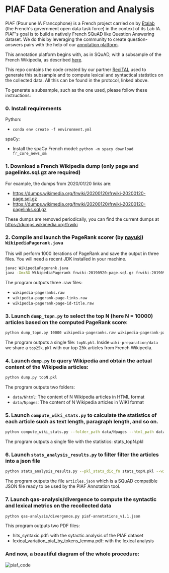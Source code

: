 # PIAF Data Generation and Analysis
PIAF (Pour une IA Francophone)  is a French project carried on by [Etalab](etalab.gouv.fr) (the French's government open data task force) in the context of its Lab IA.
PIAF's goal is to build a natively French SQuAD like Question Answering dataset. We do this by leveraging the community to create
question-answers pairs with the help of our [annotation platform](https://github.com/etalab/piaf).

This annotation platform begins with, as in SQuAD, with a subsample of the French Wikipedia, as described [here](https://piaf.etalab.studio/protocole-fr/).

This repo contains the code created by our partner [ReciTAL](recital.ai) used to generate this subsample and to compute lexical and syntactical statistics on the
collected data. All this can be found in the protocol, linked above.

To generate a subsample, such as the one used, please follow these instructions:

### 0. Install requirements 
Python: 
* ```conda env create -f environment.yml```

spaCy:
* Install the spaCy French model:
```python -m spacy download fr_core_news_sm```

### 1. Download a French Wikipedia dump (only page and pagelinks.sql.gz are required)

For example, the dumps from 2020/01/20 links are:
* https://dumps.wikimedia.org/frwiki/20200120/frwiki-20200120-page.sql.gz
* https://dumps.wikimedia.org/frwiki/20200120/frwiki-20200120-pagelinks.sql.gz

These dumps are removed periodically, you can find the current dumps at https://dumps.wikimedia.org/frwiki

### 2. Compile and launch the PageRank scorer (by [nayuki](https://www.nayuki.io/page/computing-wikipedias-internal-pageranks)) ```WikipediaPagerank.java```
This will perform 1000 iterations of PageRank and save the output in three files. You will need a recent JDK installed in your machine.

```bash
javac WikipediaPagerank.java
java -Xmx8G WikipediaPagerank frwiki-20190920-page.sql.gz frwiki-20190920-pagelinks.sql.gz 1000
```

The program outputs three .raw files:

* ```wikipedia-pageranks.raw```
* ```wikipedia-pagerank-page-links.raw```
* ```wikipedia-pagerank-page-id-title.raw```

### 3. Launch ```dump_topn.py``` to select the top N (here N = 10000) articles based on the computed PageRank score:
```bash
python dump_topn.py 10000 wikipedia-pageranks.raw wikipedia-pagerank-page-id-title.raw output_path_wikipedia-pagerank-title.txt
```

The program outputs a single file: ```topN.pkl```. Inside ```wiki-preparation/data``` we share a ```top25k.pkl``` with our top 25k articles from French Wikipedia.

### 4. Launch ```dump.py``` to query Wikipedia and obtain the actual content of the Wikipedia articles:
```bash
python dump.py topN.pkl
```

The program outputs two folders:
* ```data/Nhtml```: The content of N Wikipedia articles in HTML format
* ```data/Npages```: The content of N Wikipedia articles in WIKI format

### 5. Launch ```compute_wiki_stats.py``` to calculate the statistics of each article such as text length, paragraph length, and so on.
```bash
python compute_wiki_stats.py --folder_path data/Npages --html_path data/Nhtml --output_dic_fn stats_topN.pkl
``` 

The program outputs a single file with the statistics: stats_topN.pkl

### 6. Launch ```stats_analysis_results.py``` to filter filter the articles into a json file
```bash
python stats_analysis_results.py --pkl_stats_dic_fn stats_topN.pkl --wiki_path data/Npages --html_path Nhtml --output_json_article_fn articles.json --min_paragraphs 5 --min_len_paragraphs 500 --max_len_paragraphs 1000 
```

The program outputs the file ```articles.json``` which is a SQuAD compatible JSON file ready to be used by the PIAF Annotation tool.

### 7. Launch qas-analysis/divergence to compute the syntactic and lexical metrics on the recollected data
```bash
python qas-analysis/divergence.py piaf-annotations_v1.1.json
```

This program outputs two PDF files:
* hits_syntaxic.pdf: with the sytactic analysis of the PIAF dataset
* lexical_variation_piaf_by_tokens_lemma.pdf: with the lexical analysis

### And now, a beautiful diagram of the whole procedure:
![piaf_code](https://user-images.githubusercontent.com/1085210/73561370-27478c80-4459-11ea-80cb-7a0dd4655deb.png)
